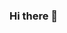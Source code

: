 ### Hi there 👋

<!--
**hamedsanusi/hamedsanusi** is a ✨ _special_ ✨ repository because its `README.md` (this file) appears on your GitHub profile.

Here are some ideas to get you started:

- 👋 Hi, I’m @hamedsanusi (Hamed Sanusi)
- 👀 I’m interested in Data Science / Machine Learning...
- 🌱 I’m currently working on some Data Science/Machine Learning Project...
- 💞️ I’m looking to collaborate on any available project that include using Machine Learning Libraries...
- 📫 You can reach me via email on 3sanusihamed@gmail.com ....

-->
